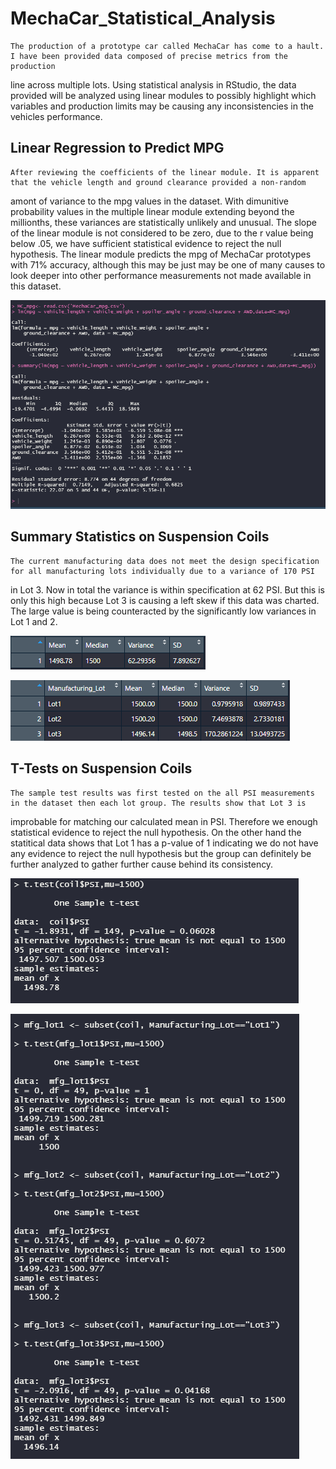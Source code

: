 # MechaCar_Statistical_Analysis

    The production of a prototype car called MechaCar has come to a hault. I have been provided data composed of precise metrics from the production
line across multiple lots. Using statistical analysis in RStudio, the data provided will be analyzed using linear modules to possibly highlight
which variables and production limits may be causing any inconsistencies in the vehicles performance.


## Linear Regression to Predict MPG

    After reviewing the coefficients of the linear module. It is apparent that the vehicle length and ground clearance provided a non-random
amont of variance to the mpg values in the dataset. With dimunitive probability values in the multiple linear module extending beyond the 
millionths, these variances are statistically unlikely and unusual. The slope of the linear module is not considered to be zero, due to the
r value being below .05, we have sufficient statistical evidence to reject the null hypothesis. The linear module predicts the mpg of MechaCar
prototypes with 71% accuracy, although this may be just may be one of many causes to look deeper into other performance measurements not made
available in this dataset.


!["Multiple Linear Regression"](https://github.com/DonnieGrhm/MechaCar_Statistical_Analysis/blob/main/MultipleLROutput.PNG?raw=true)

## Summary Statistics on Suspension Coils

    The current manufacturing data does not meet the design specification for all manufacturing lots individually due to a variance of 170 PSI 
in Lot 3. Now in total the variance is within specification at 62 PSI. But this is only this high because Lot 3 is causing a left skew if this
data was charted. The large value is being counteracted by the significantly low variances in Lot 1 and 2.

!["Total Summary of PSI"](https://github.com/DonnieGrhm/MechaCar_Statistical_Analysis/blob/main/Total_Summary.PNG?raw=true)

!["Lot Summary of PSI"](https://github.com/DonnieGrhm/MechaCar_Statistical_Analysis/blob/main/Lot_Summary.PNG?raw=true)

## T-Tests on Suspension Coils

    The sample test results was first tested on the all PSI measurements in the dataset then each lot group. The results show that Lot 3 is 
improbable for matching our calculated mean in PSI. Therefore we enough statistical evidence to reject the null hypothesis. On the other hand
the statitical data shows that Lot 1 has a p-value of 1 indicating we do not have any evidence to reject the null hypothesis but the group
can definitely be further analyzed to gather further cause behind its consistency.

!["Sample Test on All PSI"](https://github.com/DonnieGrhm/MechaCar_Statistical_Analysis/blob/main/SampleTestAllPSI.PNG?raw=true)

!["Sample Test on PSI by Lot"](https://github.com/DonnieGrhm/MechaCar_Statistical_Analysis/blob/main/SampleTestLotPSI.PNG?raw=true)